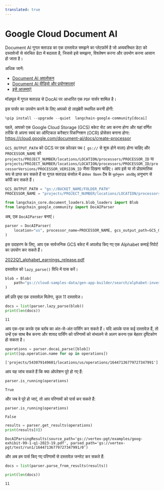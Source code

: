 ```yaml
---
translated: true
---
```


# Google Cloud Document AI

Document AI गूगल क्लाउड का एक दस्तावेज़ समझने का प्लेटफ़ॉर्म है जो अव्यवस्थित डेटा को दस्तावेजों से संरचित डेटा में बदलता है, जिससे इसे समझना, विश्लेषण करना और उपभोग करना आसान हो जाता है।

अधिक जानें:

- [Document AI अवलोकन](https://cloud.google.com/document-ai/docs/overview)
- [Document AI वीडियो और प्रयोगशालाएं](https://cloud.google.com/document-ai/docs/videos)
- [इसे आज़माएं!](https://cloud.google.com/document-ai/docs/drag-and-drop)

मॉड्यूल में गूगल क्लाउड से DocAI पर आधारित एक `PDF` पार्सर शामिल है।

इस पार्सर का उपयोग करने के लिए आपको दो लाइब्रेरी स्थापित करनी होगी:

```python
%pip install --upgrade --quiet  langchain-google-community[docai]
```

पहले, आपको एक Google Cloud Storage (GCS) बकेट सेट अप करना होगा और यहां वर्णित तरीके से अपना स्वयं का ऑप्टिकल करैक्टर रिकग्निशन (OCR) प्रोसेसर बनाना होगा: https://cloud.google.com/document-ai/docs/create-processor

`GCS_OUTPUT_PATH` को GCS पर एक फ़ोल्डर पथ (` gs://` से शुरू होने वाला) होना चाहिए और `PROCESSOR_NAME` को `projects/PROJECT_NUMBER/locations/LOCATION/processors/PROCESSOR_ID` या `projects/PROJECT_NUMBER/locations/LOCATION/processors/PROCESSOR_ID/processorVersions/PROCESSOR_VERSION_ID` जैसा दिखना चाहिए। आप इसे या तो प्रोग्रामातिक रूप से प्राप्त कर सकते हैं या गूगल क्लाउड कंसोल में `प्रोसेसर विवरण` टैब के `पूर्वानुमान अंतःबिंदु` अनुभाग से कॉपी कर सकते हैं।

```python
GCS_OUTPUT_PATH = "gs://BUCKET_NAME/FOLDER_PATH"
PROCESSOR_NAME = "projects/PROJECT_NUMBER/locations/LOCATION/processors/PROCESSOR_ID"
```

```python
from langchain_core.document_loaders.blob_loaders import Blob
from langchain_google_community import DocAIParser
```

अब, एक `DocAIParser` बनाएं।

```python
parser = DocAIParser(
    location="us", processor_name=PROCESSOR_NAME, gcs_output_path=GCS_OUTPUT_PATH
)
```

इस उदाहरण के लिए, आप एक सार्वजनिक GCS बकेट में अपलोड किए गए एक Alphabet कमाई रिपोर्ट का उपयोग कर सकते हैं।

[2022Q1_alphabet_earnings_release.pdf](https://storage.googleapis.com/cloud-samples-data/gen-app-builder/search/alphabet-investor-pdfs/2022Q1_alphabet_earnings_release.pdf)

दस्तावेज़ को `lazy_parse()` विधि में पास करें।

```python
blob = Blob(
    path="gs://cloud-samples-data/gen-app-builder/search/alphabet-investor-pdfs/2022Q1_alphabet_earnings_release.pdf"
)
```

हमें प्रति पृष्ठ एक दस्तावेज़ मिलेगा, कुल 11 दस्तावेज़।

```python
docs = list(parser.lazy_parse(blob))
print(len(docs))
```

```output
11
```

आप एक-एक करके एक ब्लॉब का अंत-से-अंत पार्सिंग कर सकते हैं। यदि आपके पास कई दस्तावेज़ हैं, तो उन्हें एक साथ बैच करना और शायद पार्सिंग को परिणामों को संभालने से अलग करना एक बेहतर दृष्टिकोण हो सकता है।

```python
operations = parser.docai_parse([blob])
print([op.operation.name for op in operations])
```

```output
['projects/543079149601/locations/us/operations/16447136779727347991']
```

आप यह जांच सकते हैं कि क्या ऑपरेशन पूरे हो गए हैं:

```python
parser.is_running(operations)
```

```output
True
```

और जब वे पूरे हो जाएं, तो आप परिणामों को पार्स कर सकते हैं:

```python
parser.is_running(operations)
```

```output
False
```

```python
results = parser.get_results(operations)
print(results[0])
```

```output
DocAIParsingResults(source_path='gs://vertex-pgt/examples/goog-exhibit-99-1-q1-2023-19.pdf', parsed_path='gs://vertex-pgt/test/run1/16447136779727347991/0')
```

और अब हम पार्स किए गए परिणामों से दस्तावेज़ जनरेट कर सकते हैं:

```python
docs = list(parser.parse_from_results(results))
```

```python
print(len(docs))
```

```output
11
```

